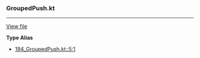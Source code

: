 ### GroupedPush.kt
---
[View file](files/194_GroupedPush.kt)

**Type Alias**

 - [194_GroupedPush.kt::5:1](files/194_GroupedPush.kt#L:5)
